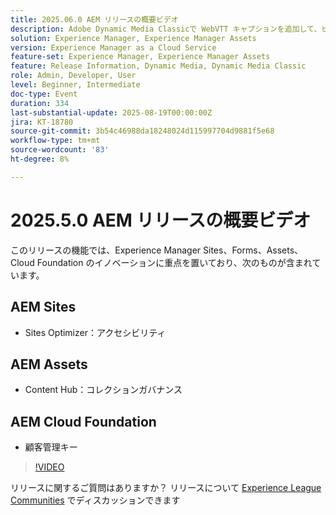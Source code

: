 ```yaml
---
title: 2025.06.0 AEM リリースの概要ビデオ
description: Adobe Dynamic Media Classicで WebVTT キャプションを追加して、ビデオのアクセシビリティ、SEO、グローバルリーチを向上させる方法を説明します。
solution: Experience Manager, Experience Manager Assets
version: Experience Manager as a Cloud Service
feature-set: Experience Manager, Experience Manager Assets
feature: Release Information, Dynamic Media, Dynamic Media Classic
role: Admin, Developer, User
level: Beginner, Intermediate
doc-type: Event
duration: 334
last-substantial-update: 2025-08-19T00:00:00Z
jira: KT-18780
source-git-commit: 3b54c46988da18248024d115997704d9881f5e68
workflow-type: tm+mt
source-wordcount: '83'
ht-degree: 8%

---
```



# 2025.5.0 AEM リリースの概要ビデオ

このリリースの機能では、Experience Manager Sites、Forms、Assets、Cloud Foundation のイノベーションに重点を置いており、次のものが含まれています。

## AEM Sites

* Sites Optimizer：アクセシビリティ

## AEM Assets

* Content Hub：コレクションガバナンス

## AEM Cloud Foundation

* 顧客管理キー

>[!VIDEO](https://video.tv.adobe.com/v/3470878/?learn=on&enablevpops)

リリースに関するご質問はありますか？  リリースについて [Experience League Communities](https://adobe.ly/41aKNSd) でディスカッションできます
